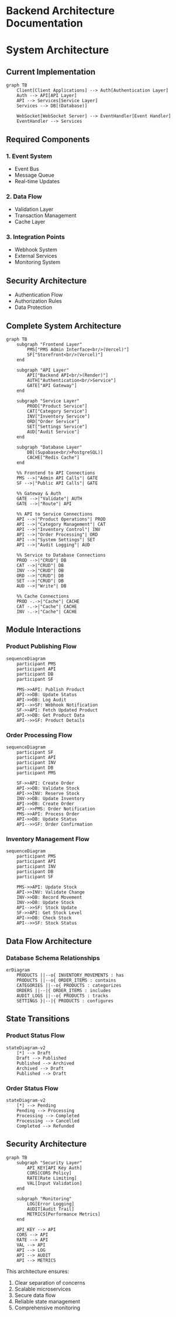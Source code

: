 # Backend Architecture Documentation

# System Architecture

## Current Implementation
```mermaid
graph TB
    Client[Client Applications] --> Auth[Authentication Layer]
    Auth --> API[API Layer]
    API --> Services[Service Layer]
    Services --> DB[(Database)]
    
    WebSocket[WebSocket Server] --> EventHandler[Event Handler]
    EventHandler --> Services
```

## Required Components

### 1. Event System
- Event Bus
- Message Queue
- Real-time Updates

### 2. Data Flow
- Validation Layer
- Transaction Management
- Cache Layer

### 3. Integration Points
- Webhook System
- External Services
- Monitoring System

## Security Architecture
- Authentication Flow
- Authorization Rules
- Data Protection

## Complete System Architecture
```mermaid
graph TB
    subgraph "Frontend Layer"
        PMS["PMS Admin Interface<br/>(Vercel)"]
        SF["Storefront<br/>(Vercel)"]
    end

    subgraph "API Layer"
        API["Backend API<br/>(Render)"]
        AUTH["Authentication<br/>Service"]
        GATE["API Gateway"]
    end

    subgraph "Service Layer"
        PROD["Product Service"]
        CAT["Category Service"]
        INV["Inventory Service"]
        ORD["Order Service"]
        SET["Settings Service"]
        AUD["Audit Service"]
    end

    subgraph "Database Layer"
        DB[(Supabase<br/>PostgreSQL)]
        CACHE["Redis Cache"]
    end

    %% Frontend to API Connections
    PMS -->|"Admin API Calls"| GATE
    SF -->|"Public API Calls"| GATE

    %% Gateway & Auth
    GATE -->|"Validate"| AUTH
    GATE -->|"Route"| API

    %% API to Service Connections
    API -->|"Product Operations"| PROD
    API -->|"Category Management"| CAT
    API -->|"Inventory Control"| INV
    API -->|"Order Processing"| ORD
    API -->|"System Settings"| SET
    API -->|"Audit Logging"| AUD

    %% Service to Database Connections
    PROD -->|"CRUD"| DB
    CAT -->|"CRUD"| DB
    INV -->|"CRUD"| DB
    ORD -->|"CRUD"| DB
    SET -->|"CRUD"| DB
    AUD -->|"Write"| DB

    %% Cache Connections
    PROD -.->|"Cache"| CACHE
    CAT -.->|"Cache"| CACHE
    INV -.->|"Cache"| CACHE
```

## Module Interactions

### Product Publishing Flow
```mermaid
sequenceDiagram
    participant PMS
    participant API
    participant DB
    participant SF

    PMS->>API: Publish Product
    API->>DB: Update Status
    API->>DB: Log Audit
    API-->>SF: Webhook Notification
    SF->>API: Fetch Updated Product
    API->>DB: Get Product Data
    API-->>SF: Product Details
```

### Order Processing Flow
```mermaid
sequenceDiagram
    participant SF
    participant API
    participant INV
    participant DB
    participant PMS

    SF->>API: Create Order
    API->>DB: Validate Stock
    API->>INV: Reserve Stock
    INV->>DB: Update Inventory
    API->>DB: Create Order
    API-->>PMS: Order Notification
    PMS->>API: Process Order
    API->>DB: Update Status
    API-->>SF: Order Confirmation
```

### Inventory Management Flow
```mermaid
sequenceDiagram
    participant PMS
    participant API
    participant INV
    participant DB
    participant SF

    PMS->>API: Update Stock
    API->>INV: Validate Change
    INV->>DB: Record Movement
    INV->>DB: Update Stock
    API-->>SF: Stock Update
    SF->>API: Get Stock Level
    API->>DB: Check Stock
    API-->>SF: Stock Status
```

## Data Flow Architecture

### Database Schema Relationships
```mermaid
erDiagram
    PRODUCTS ||--o{ INVENTORY_MOVEMENTS : has
    PRODUCTS ||--o{ ORDER_ITEMS : contains
    CATEGORIES ||--o{ PRODUCTS : categorizes
    ORDERS ||--|{ ORDER_ITEMS : includes
    AUDIT_LOGS ||--o{ PRODUCTS : tracks
    SETTINGS }|--|{ PRODUCTS : configures
```

## State Transitions

### Product Status Flow
```mermaid
stateDiagram-v2
    [*] --> Draft
    Draft --> Published
    Published --> Archived
    Archived --> Draft
    Published --> Draft
```

### Order Status Flow
```mermaid
stateDiagram-v2
    [*] --> Pending
    Pending --> Processing
    Processing --> Completed
    Processing --> Cancelled
    Completed --> Refunded
```

## Security Architecture
```mermaid
graph TB
    subgraph "Security Layer"
        API_KEY[API Key Auth]
        CORS[CORS Policy]
        RATE[Rate Limiting]
        VAL[Input Validation]
    end

    subgraph "Monitoring"
        LOG[Error Logging]
        AUDIT[Audit Trail]
        METRICS[Performance Metrics]
    end

    API_KEY --> API
    CORS --> API
    RATE --> API
    VAL --> API
    API --> LOG
    API --> AUDIT
    API --> METRICS
```

This architecture ensures:
1. Clear separation of concerns
2. Scalable microservices
3. Secure data flow
4. Reliable state management
5. Comprehensive monitoring
